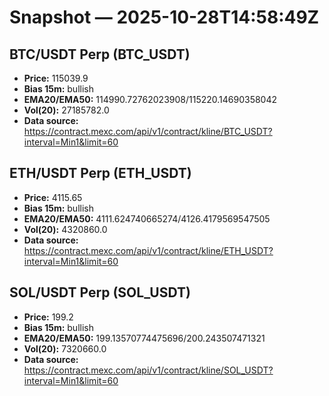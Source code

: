 # Snapshot — 2025-10-28T14:58:49Z

## BTC/USDT Perp (BTC_USDT)
- **Price:** 115039.9
- **Bias 15m:** bullish
- **EMA20/EMA50:** 114990.72762023908/115220.14690358042
- **Vol(20):** 27185782.0
- **Data source:** https://contract.mexc.com/api/v1/contract/kline/BTC_USDT?interval=Min1&limit=60

## ETH/USDT Perp (ETH_USDT)
- **Price:** 4115.65
- **Bias 15m:** bullish
- **EMA20/EMA50:** 4111.624740665274/4126.4179569547505
- **Vol(20):** 4320860.0
- **Data source:** https://contract.mexc.com/api/v1/contract/kline/ETH_USDT?interval=Min1&limit=60

## SOL/USDT Perp (SOL_USDT)
- **Price:** 199.2
- **Bias 15m:** bullish
- **EMA20/EMA50:** 199.13570774475696/200.243507471321
- **Vol(20):** 7320660.0
- **Data source:** https://contract.mexc.com/api/v1/contract/kline/SOL_USDT?interval=Min1&limit=60
